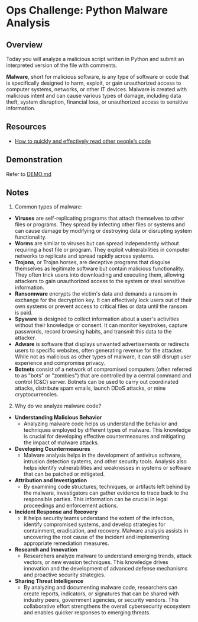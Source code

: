 # Ops Challenge: Python Malware Analysis

## Overview

Today you will analyze a malicious script written in Python and submit an interpreted version of the file with comments.

**Malware**, short for malicious software, is any type of software or code that is specifically designed to harm, exploit, or gain unauthorized access to computer systems, networks, or other IT devices. Malware is created with malicious intent and can cause various types of damage, including data theft, system disruption, financial loss, or unauthorized access to sensitive information.

## Resources

- [How to quickly and effectively read other people’s code](https://selftaughtcoders.com/how-to-quickly-and-effectively-read-other-peoples-code/)

## Demonstration

Refer to [DEMO.md](DEMO.md)

## Notes

1. Common types of malware:

- **Viruses** are self-replicating programs that attach themselves to other files or programs. They spread by infecting other files or systems and can cause damage by modifying or destroying data or disrupting system functionality.
- **Worms** are similar to viruses but can spread independently without requiring a host file or program. They exploit vulnerabilities in computer networks to replicate and spread rapidly across systems.
- **Trojans**, or Trojan horses, are deceptive programs that disguise themselves as legitimate software but contain malicious functionality. They often trick users into downloading and executing them, allowing attackers to gain unauthorized access to the system or steal sensitive information.
- **Ransomware** encrypts the victim's data and demands a ransom in exchange for the decryption key. It can effectively lock users out of their own systems or prevent access to critical files or data until the ransom is paid.
- **Spyware** is designed to collect information about a user's activities without their knowledge or consent. It can monitor keystrokes, capture passwords, record browsing habits, and transmit this data to the attacker.
- **Adware** is software that displays unwanted advertisements or redirects users to specific websites, often generating revenue for the attacker. While not as malicious as other types of malware, it can still disrupt user experience and compromise privacy.
- **Botnets** consist of a network of compromised computers (often referred to as "bots" or "zombies") that are controlled by a central command and control (C&C) server. Botnets can be used to carry out coordinated attacks, distribute spam emails, launch DDoS attacks, or mine cryptocurrencies.

2. Why do we analyze malware code?

- **Understanding Malicious Behavior**
  - Analyzing malware code helps us understand the behavior and techniques employed by different types of malware. This knowledge is crucial for developing effective countermeasures and mitigating the impact of malware attacks.
- **Developing Countermeasures**
  - Malware analysis helps in the development of antivirus software, intrusion detection systems, and other security tools. Analysis also helps identify vulnerabilities and weaknesses in systems or software that can be patched or mitigated.
- **Attribution and Investigation**
  - By examining code structures, techniques, or artifacts left behind by the malware, investigators can gather evidence to trace back to the responsible parties. This information can be crucial in legal proceedings and enforcement actions.
- **Incident Response and Recovery**
  - It helps security teams understand the extent of the infection, identify compromised systems, and develop strategies for containment, eradication, and recovery. Malware analysis assists in uncovering the root cause of the incident and implementing appropriate remediation measures.
- **Research and Innovation**
  - Researchers analyze malware to understand emerging trends, attack vectors, or new evasion techniques. This knowledge drives innovation and the development of advanced defense mechanisms and proactive security strategies.
- **Sharing Threat Intelligence**
  - By analyzing and documenting malware code, researchers can create reports, indicators, or signatures that can be shared with industry peers, government agencies, or security vendors. This collaborative effort strengthens the overall cybersecurity ecosystem and enables quicker responses to emerging threats.

